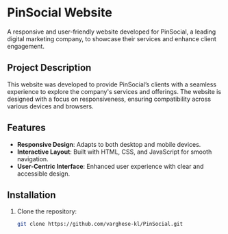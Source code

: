# PinSocial Website

A responsive and user-friendly website developed for PinSocial, a leading digital marketing company, to showcase their services and enhance client engagement.

## Project Description

This website was developed to provide PinSocial’s clients with a seamless experience to explore the company's services and offerings. The website is designed with a focus on responsiveness, ensuring compatibility across various devices and browsers.

## Features

- **Responsive Design**: Adapts to both desktop and mobile devices.
- **Interactive Layout**: Built with HTML, CSS, and JavaScript for smooth navigation.
- **User-Centric Interface**: Enhanced user experience with clear and accessible design.

## Installation

1. Clone the repository:
   ```bash
   git clone https://github.com/varghese-kl/PinSocial.git
